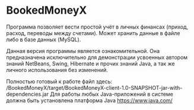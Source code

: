 # BookedMoneyX
Программа позволяет вести простой учёт в личных финансах (приход, расход, переводы между счетами). Может хранить данные в файле либо в базе данных (MySQL).

Данная версия программы является ознакомительной.
Она предназначена исключительно для демонстрации усвоенных автором знаний NetBeans, Swing, Hibernate и прочих знаний Java, а так же личного использования без изменений.

Полностью готовый к работе файл здесь: /BookedMoneyX/target/BookedMoneyX-client-1.0-SNAPSHOT-jar-with-dependencies.jar
Для работы любых Java-приложений в системе должна быть установлена платформа Java https://www.java.com/
